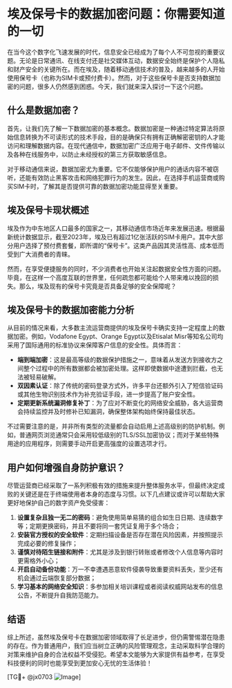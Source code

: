 # 埃及保号卡的数据加密问题：你需要知道的一切

在当今这个数字化飞速发展的时代，信息安全已经成为了每个人不可忽视的重要议题。无论是日常通讯、在线支付还是社交媒体互动，数据安全始终是保护个人隐私和财产安全的关键所在。而在埃及，随着移动通信技术的普及，越来越多的人开始使用保号卡（也称为SIM卡或预付费卡）。然而，对于这些保号卡是否支持数据加密的问题，很多人仍然感到困惑。今天，我们就来深入探讨一下这个问题。

## 什么是数据加密？

首先，让我们先了解一下数据加密的基本概念。数据加密是一种通过特定算法将原始信息转换为不可读形式的技术手段，目的是确保只有拥有正确解密密钥的人才能访问和理解数据内容。在现代通信中，数据加密广泛应用于电子邮件、文件传输以及各种在线服务中，以防止未经授权的第三方获取敏感信息。

对于移动通信来说，数据加密尤为重要。它不仅能够保护用户的通话内容不被窃听，还能有效防止黑客攻击和网络犯罪行为的发生。因此，在选择手机运营商或购买SIM卡时，了解其是否提供可靠的数据加密功能显得至关重要。

## 埃及保号卡现状概述

埃及作为中东地区人口最多的国家之一，其移动通信市场近年来发展迅速。根据最新统计数据显示，截至2023年，埃及已有超过1亿张活跃的SIM卡用户。其中大部分用户选择了预付费套餐，即所谓的“保号卡”。这类产品因其灵活性高、成本低而受到广大消费者的青睐。

然而，在享受便捷服务的同时，不少消费者也开始关注起数据安全性方面的问题。毕竟，在这样一个高度互联的世界里，任何疏忽都可能给个人带来难以挽回的损失。那么，埃及现有的保号卡究竟是否具备足够的安全保障呢？

## 埃及保号卡的数据加密能力分析

从目前的情况来看，大多数主流运营商提供的埃及保号卡确实支持一定程度上的数据加密。例如，Vodafone Egypt、Orange Egypt以及Etisalat Misr等知名公司均采用了国际通用的标准协议来保障客户信息的安全性。具体而言：

- **端到端加密**：这是最高等级的数据保护措施之一，意味着从发送方到接收方之间整个过程中的所有数据都会被加密处理。这样即使数据中途遭到拦截，也无法被轻易破解。
- **双因素认证**：除了传统的密码登录方式外，许多平台还额外引入了短信验证码或其他生物识别技术作为补充验证手段，进一步提高了账户安全性。
- **定期更新系统漏洞修复补丁**：为了应对不断变化的网络安全威胁，各大运营商会持续监控并及时修补已知漏洞，确保整体架构始终保持最佳状态。

不过需要注意的是，并非所有类型的流量都会自动启用上述高级别的防护机制。例如，普通网页浏览通常只会采用较低级别的TLS/SSL加密协议；而对于某些特殊用途的应用程序，则需要手动开启更高强度的设置选项才行。

## 用户如何增强自身防护意识？

尽管运营商已经采取了一系列积极有效的措施来提升整体服务水平，但最终决定成败的关键还是在于终端使用者本身的态度与习惯。以下几点建议或许可以帮助大家更好地保护自己的数字资产免受侵害：

1. **设置复杂且独一无二的密码**：避免使用简单易猜的组合如生日日期、连续数字等；定期更换密码，并且不要将同一套凭证复用于多个场合；
2. **安装官方授权的安全软件**：定期扫描设备是否存在潜在风险因素，并按照提示完成必要的修复操作；
3. **谨慎对待陌生链接和附件**：尤其是涉及到银行转账或者修改个人信息等内容时更需格外小心；
4. **开启自动备份功能**：万一不幸遭遇恶意软件侵袭导致重要资料丢失，至少还有机会通过云端恢复部分数据；
5. **学习基本的网络安全知识**：多参加相关培训课程或者阅读权威网站发布的信息公告，不断提升自我防范能力。

## 结语

综上所述，虽然埃及保号卡在数据加密领域取得了长足进步，但仍需警惕潜在隐患的存在。作为普通用户，我们应当树立正确的风险管理观念，主动采取科学合理的对策来维护自身的合法权益不受侵犯。希望本文能够为大家提供有益参考，在享受科技便利的同时也能享受到更加安心无忧的生活体验！

[TG💪+ @jx0703 ![Image](https://github.com/user-attachments/assets/dbca1d08-cadb-493c-b0ec-ad6f7a83f270)]